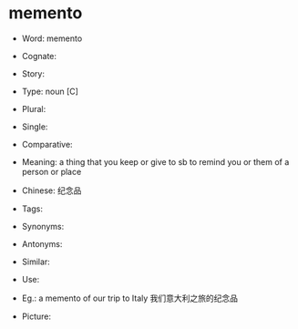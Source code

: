 # memento

- Word: memento
- Cognate: 
- Story: 

- Type: noun [C]
- Plural: 
- Single: 
- Comparative: 
- Meaning: a thing that you keep or give to sb to remind you or them of a person or place
- Chinese: 纪念品
- Tags: 
- Synonyms: 
- Antonyms: 
- Similar: 
- Use: 
- Eg.: a memento of our trip to Italy 我们意大利之旅的纪念品
- Picture: 


